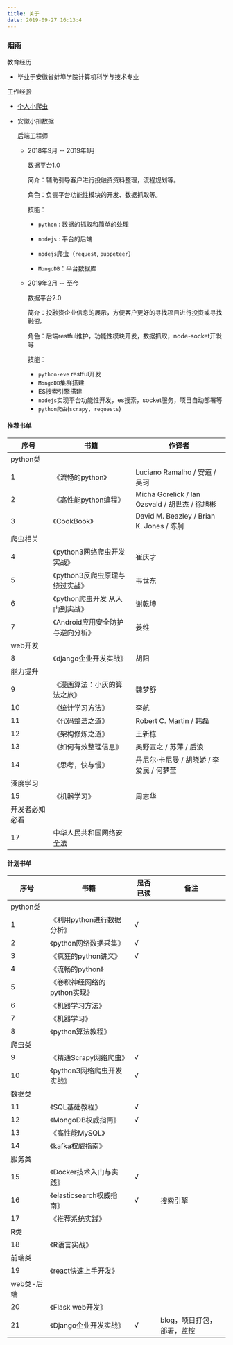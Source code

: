 ```yaml
---
title: 关于
date: 2019-09-27 16:13:4
---
```


### 烟雨

教育经历

- 毕业于安徽省蚌埠学院计算机科学与技术专业

工作经验

- [个人小爬虫](https://coding.net/u/sen0116/p/spider)

- 安徽小扣数据

  后端工程师

  - 2018年9月 -- 2019年1月

    数据平台1.0

    简介：辅助引导客户进行投融资资料整理，流程规划等。

    角色：负责平台功能性模块的开发、数据抓取等。

    技能：

    - `python` : 数据的抓取和简单的处理

    - `nodejs` : 平台的后端
    - `nodejs`爬虫（`request`, `puppeteer`）
    - `MongoDB`：平台数据库

  - 2019年2月 -- 至今

    数据平台2.0

    简介：投融资企业信息的展示，方便客户更好的寻找项目进行投资或寻找融资。

    角色：后端restful维护，功能性模块开发，数据抓取，node-socket开发等

    技能：

    - `python-eve` restful开发
    - `MongoDB`集群搭建
    - ES搜索引擎搭建
    - `nodejs`实现平台功能性开发，es搜索，socket服务，项目自动部署等
    - `python爬虫`(`scrapy`，`requests`)


####  推荐书单

| 序号           | 书籍                              | 作译者                                         |
| -------------- | --------------------------------- | ---------------------------------------------- |
| python类       |                                   |                                                |
| 1              | 《流畅的python》                  | Luciano Ramalho / 安道 / 吴珂                  |
| 2              | 《高性能python编程》              | Micha Gorelick / lan Ozsvald / 胡世杰 / 徐旭彬 |
| 3              | 《CookBook》                      | David M. Beazley / Brian K. Jones / 陈舸       |
| 爬虫相关       |                                   |                                                |
| 4              | 《python3网络爬虫开发实战》       | 崔庆才                                         |
| 5              | 《python3反爬虫原理与绕过实战》   | 韦世东                                         |
| 6              | 《python爬虫开发 从入门到实战》   | 谢乾坤                                         |
| 7              | 《Android应用安全防护与逆向分析》 | 姜维                                           |
| web开发        |                                   |                                                |
| 8              | 《django企业开发实战》            | 胡阳                                           |
| 能力提升       |                                   |                                                |
| 9              | 《漫画算法：小灰的算法之旅》      | 魏梦舒                                         |
| 10             | 《统计学习方法》                  | 李航                                           |
| 11             | 《代码整洁之道》                  | Robert C. Martin / 韩磊                        |
| 12             | 《架构修炼之道》                  | 王新栋                                         |
| 13             | 《如何有效整理信息》              | 奥野宣之 / 苏萍 / 后浪                         |
| 14             | 《思考，快与慢》                  | 丹尼尔·卡尼曼 / 胡晓娇 / 李爱民 / 何梦莹       |
| 深度学习       |                                   |                                                |
| 15             | 《机器学习》                      | 周志华                                         |
| 开发者必知必看 |                                   |                                                |
| 17             | 中华人民共和国网络安全法          |                                                |


#### 计划书单

| 序号       | 书籍                         | 是否已读 | 备注                       |
| ---------- | ---------------------------- | -------- | -------------------------- |
| python类   |                              |          |                            |
| 1          | 《利用python进行数据分析》   | √        |                            |
| 2          | 《python网络数据采集》       | √        |                            |
| 3          | 《疯狂的python讲义》         | √        |                            |
| 4          | 《流畅的python》             |          |                            |
| 5          | 《卷积神经网络的python实现》 |          |                            |
| 6          | 《机器学习方法》             |          |                            |
| 7          | 《机器学习》                 |          |                            |
| 8          | 《python算法教程》           |          |                            |
| 爬虫类     |                              |          |                            |
| 9          | 《精通Scrapy网络爬虫》       | √        |                            |
| 10         | 《python3网络爬虫开发实战》  | √        |                            |
| 数据类     |                              |          |                            |
| 11         | 《SQL基础教程》              | √        |                            |
| 12         | 《MongoDB权威指南》          | √        |                            |
| 13         | 《高性能MySQL》              |          |                            |
| 14         | 《kafka权威指南》            |          |                            |
| 服务类     |                              |          |                            |
| 15         | 《Docker技术入门与实践》     | √        |                            |
| 16         | 《elasticsearch权威指南》    | √        | 搜索引擎                   |
| 17         | 《推荐系统实践》             |          |                            |
| R类        |                              |          |                            |
| 18         | 《R语言实战》                |          |                            |
| 前端类     |                              |          |                            |
| 19         | 《react快速上手开发》        |          |                            |
| web类-后端 |                              |          |                            |
| 20         | 《Flask web开发》            |          |                            |
| 21         | 《Django企业开发实战》       | √        | blog，项目打包，部署，监控 |